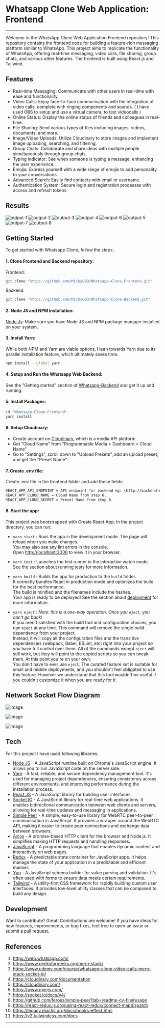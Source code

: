 # Whatsapp Clone Web Application: Frontend
---
Welcome to the WhatsApp Clone Web Application Frontend repository! This repository contains the frontend code for building a feature-rich messaging platform similar to WhatsApp. This project aims to replicate the functionality of WhatsApp, offering real-time messaging, video calls, file sharing, group chats, and various other features. The frontend is built using React.js and Tailwind.

## Features

- Real-time Messaging: Communicate with other users in real-time with ease and functionality.
- Video Calls: Enjoy face-to-face communication with the integration of video calls, complete with ringing components and sounds.
  ( I have used OBS to setup and use a virtual camera, to test videocalls )
- Online Status: Display the online status of friends and colleagues in real-time.
- File Sharing: Send various types of files including images, videos, documents, and more.
- Image/Video Uploads: Utilize Cloudinary to store images and implement image uploading, searching, and filtering.
- Group Chats: Collaborate and share ideas with multiple people simultaneously through group chats.
- Typing Indicator: See when someone is typing a message, enhancing the user experience.
- Emojis: Express yourself with a wide range of emojis to add personality to your conversations.
- Advanced Search: Easily find contacts with email or username.
- Authentication System: Secure login and registration processes with access and refresh tokens.

## Results
  ![output-1](https://github.com/MickyG03/Whatsapp-Clone-Frontend/assets/76037226/aa7b93c4-e30f-48ca-9412-a9008074268c)
  ![output-2](https://github.com/MickyG03/Whatsapp-Clone-Frontend/assets/76037226/28299196-e253-4185-ba06-c70cc09cc4a5)
  ![output-3](https://github.com/MickyG03/Whatsapp-Clone-Frontend/assets/76037226/4acc6f7f-e43b-4cf5-b5d6-c9fd7d9605c1)
  ![output-4](https://github.com/MickyG03/Whatsapp-Clone-Frontend/assets/76037226/3fdb32b2-ff21-44ec-90d6-2e2999b39333)
  ![output-6](https://github.com/MickyG03/Whatsapp-Clone-Frontend/assets/76037226/c5567c24-deef-47f1-a185-ce765fa9359e)
  ![output-5](https://github.com/MickyG03/Whatsapp-Clone-Frontend/assets/76037226/2de7a5bf-c8f4-441f-834b-de6b48ebf6b5)
  ![output-7](https://github.com/MickyG03/Whatsapp-Clone-Frontend/assets/76037226/48b7c152-32c0-48a4-b0e9-62add660efb4)
  ![output-8](https://github.com/MickyG03/Whatsapp-Clone-Frontend/assets/76037226/5581b73d-f218-4953-8572-2cd6557421f4)




## Getting Started
To get started with Whatsapp Clone, follow the steps:

#### 1. Clone Frontend and Backend repository: 
Frontend:
```sh
git clone "https://github.com/MickyG03/Whatsapp-Clone-Frontend.git"
```
Backend:
```sh
git clone "https://github.com/MickyG03/Whatsapp-Clone-Backend.git"
```
#### 2. Node JS and NPM installation: 
[Node Js]: Make sure you have Node JS and NPM package manager installed on your system.

#### 3. Install Yarn: 
While both NPM and Yarn are viable options, I lean towards Yarn due to its parallel installation feature, which ultimately saves time.
```sh
npm install --global yarn
```

#### 4. Setup and Run the Whatsapp Web Backend:
See the "Getting started" section of [Whatsapp-Backend] and get it up and running.

#### 5. Install Packages:
```sh
cd "Whatsapp-Clone-Frontend"
yarn install
```
#### 6. Setup Cloudinary:
- Create account on [Cloudinary], which is a media API platform.
- Get "Cloud Name" from "Programmable Media > Dashboard > Cloud Name"
- Go to "Settings", scroll down to "Upload Presets", add an upload preset, and get the "Preset Name".

#### 7. Create .env file:
Create .env file in the frontend folder and add these fields:
```sh
REACT_APP_API_ENDPOINT = API endpoint for backend eg: {http://backend-url:port/api/v1}
REACT_APP_CLOUD_NAME = Cloud Name from step 6.
REACT_APP_CLOUD_SECRET = Preset Name from step 6.
```

#### 8. Start the app:
This project was bootstrapped with Create React App. In the project directory, you can run:

- `yarn start` :
Runs the app in the development mode. The page will reload when you make changes.\
You may also see any lint errors in the console.\
Open [http://localhost:3000](http://localhost:3000) to view it in your browser.

- `yarn test` :
Launches the test runner in the interactive watch mode.\
See the section about [running tests](https://facebook.github.io/create-react-app/docs/running-tests) for more information.

- `yarn build` :
Builds the app for production to the `build` folder.\
It correctly bundles React in production mode and optimizes the build for the best performance.\
The build is minified and the filenames include the hashes.\
Your app is ready to be deployed!
See the section about [deployment](https://facebook.github.io/create-react-app/docs/deployment) for more information.

- `yarn eject` :
*Note: this is a one-way operation. Once you `eject`, you can't go back!*\
If you aren't satisfied with the build tool and configuration choices, you can `eject` at any time. This command will remove the single build dependency from your project.\
Instead, it will copy all the configuration files and the transitive dependencies (webpack, Babel, ESLint, etc) right into your project so you have full control over them. All of the commands except `eject` will still work, but they will point to the copied scripts so you can tweak them. At this point you're on your own.\
You don't have to ever use `eject`. The curated feature set is suitable for small and middle deployments, and you shouldn't feel obligated to use this feature. However we understand that this tool wouldn't be useful if you couldn't customize it when you are ready for it.

## Network Socket Flow Diagram

![image](https://github.com/MickyG03/Whatsapp-Clone-Frontend/assets/76037226/a06106af-8ab6-4f38-93e4-5445ee40041d)

![image](https://github.com/MickyG03/Whatsapp-Clone-Frontend/assets/76037226/8adb76ab-788d-494f-9c7d-9bda79445dfa)

![image](https://github.com/MickyG03/Whatsapp-Clone-Frontend/assets/76037226/268d3fcb-6cd5-4c14-a94f-2d4fddc7c7a0)



## Tech
For this project I have used following libraries:

- [Node JS] - A JavaScript runtime built on Chrome's JavaScript engine. It allows you to run JavaScript code on the server side. 
- [Yarn] - A fast, reliable, and secure dependency management tool. It's used for managing project dependencies, ensuring consistency across different environments, and improving performance during the installation process.
- [React JS] -  A JavaScript library for building user interfaces.
- [Socket IO] - A JavaScript library for real-time web applications. It enables bidirectional communication between web clients and servers, allowing for real-time updates and messaging in applications.
- [Simple Peer] - A simple, easy-to-use library for WebRTC peer-to-peer communication in JavaScript. It provides a wrapper around the WebRTC API, making it easier to create peer connections and exchange data between browsers.
- [Axios] - A promise-based HTTP client for the browser and Node.js. It simplifies making HTTP requests and handling responses.
- [JavaScript] - A programming language that enables dynamic content and interactivity on web pages.
- [Redux] - A predictable state container for JavaScript apps. It helps manage the state of your application in a predictable and efficient manner.
- [Yup] - A JavaScript schema builder for value parsing and validation. It's often used with forms to ensure data meets certain requirements.
- [Tailwind] - A utility-first CSS framework for rapidly building custom user interfaces. It provides low-level utility classes that can be composed to build any design.

## Development

Want to contribute? Great!
Contributions are welcome! If you have ideas for new features, improvements, or bug fixes, feel free to open an issue or submit a pull request.

## References

1. https://web.whatsapp.com/
2. https://www.geeksforgeeks.org/mern-stack/
3. https://www.udemy.com/course/whatsapp-clone-video-calls-mern-stack-socket-io/
4. https://cloudinary.com/documentation
5. https://cloudinary.com/
6. https://www.npmjs.com/
7. https://socket.io/docs/v4/
8. https://github.com/feross/simple-peer?tab=readme-ov-file#usage
9. https://react-redux.js.org/using-react-redux/connect-mapdispatch
10. https://legacy.reactjs.org/docs/hooks-effect.html
11. https://v2.tailwindcss.com/docs
---

[//]: # (These are reference links used in the body of this note and get stripped out when the markdown processor does its job. There is no need to format nicely because it shouldn't be seen. Thanks SO - http://stackoverflow.com/questions/4823468/store-comments-in-markdown-syntax)

   [Node JS]: <https://nodejs.org/en/download>
   [Whatsapp-Frontend]: <https://github.com/MickyG03/Whatsapp-Clone-Frontend>
   [Whatsapp-Backend]: <https://github.com/MickyG03/Whatsapp-Clone-Backend>
   [Cloudinary]: <https://cloudinary.com/>
   [Javascript]: <https://www.javascript.com/>
   [React JS]: <https://react.dev/>
   [Yarn]: <https://classic.yarnpkg.com/en/>
   [Socket IO]: <https://socket.io>
   [Simple Peer]: <https://github.com/feross/simple-peer>
   [Axios]: <https://axios-http.com/> 
   [Redux]: <https://redux.js.org/>
   [Yup]: <https://github.com/jquense/yup>
   [Tailwind]: <https://tailwindcss.com/>
